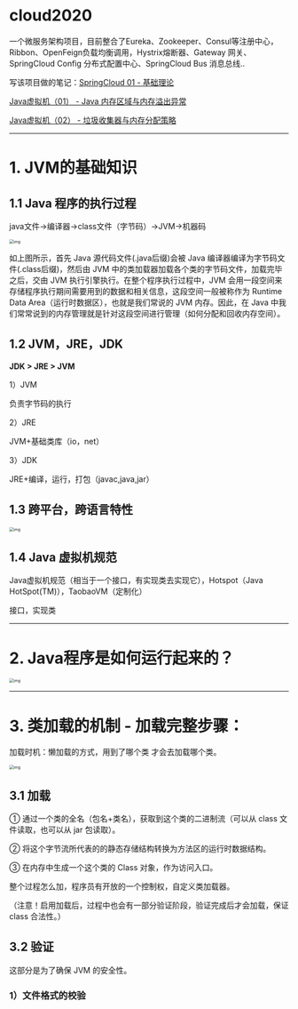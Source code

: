 # cloud2020

一个微服务架构项目，目前整合了Eureka、Zookeeper、Consul等注册中心，Ribbon、OpenFeign负载均衡调用，Hystrix熔断器、Gateway 网关、SpringCloud Config 分布式配置中心、SpringCloud Bus 消息总线..

写该项目做的笔记：[SpringCloud 01 - 基础理论](https://blog.csdn.net/weixin_44210965/article/details/105800536)









[Java虚拟机（01） - Java 内存区域与内存溢出异常](https://blog.csdn.net/weixin_44210965/article/details/103559356)

[Java虚拟机（02） - 垃圾收集器与内存分配策略](https://blog.csdn.net/weixin_44210965/article/details/104275919)

------

# 1. JVM的基础知识

## 1.1 Java 程序的执行过程

java文件->编译器->class文件（字节码）->JVM->机器码

<img src="https://img-blog.csdnimg.cn/20210105231431566.png?x-oss-process=image/watermark,type_ZmFuZ3poZW5naGVpdGk,shadow_10,text_aHR0cHM6Ly9ibG9nLmNzZG4ubmV0L3dlaXhpbl80NDIxMDk2NQ==,size_16,color_FFFFFF,t_70" alt="img" style="zoom: 50%;" />![点击并拖拽以移动](data:image/gif;base64,R0lGODlhAQABAPABAP///wAAACH5BAEKAAAALAAAAAABAAEAAAICRAEAOw==)

如上图所示，首先 Java 源代码文件(.java后缀)会被 Java 编译器编译为字节码文件(.class后缀)，然后由 JVM 中的类加载器加载各个类的字节码文件，加载完毕之后，交由 JVM 执行引擎执行。在整个程序执行过程中，JVM 会用一段空间来存储程序执行期间需要用到的数据和相关信息，这段空间一般被称作为 Runtime Data Area（运行时数据区），也就是我们常说的 JVM 内存。因此，在 Java 中我们常常说到的内存管理就是针对这段空间进行管理（如何分配和回收内存空间）。 

## 1.2 JVM，JRE，JDK

**JDK > JRE > JVM** 

1）JVM

负责字节码的执行

2）JRE

JVM+基础类库（io，net）

3）JDK

JRE+编译，运行，打包（javac,java,jar）

## 1.3 跨平台，跨语言特性

<img src="https://img-blog.csdnimg.cn/20210102174309222.png?x-oss-process=image/watermark,type_ZmFuZ3poZW5naGVpdGk,shadow_10,text_aHR0cHM6Ly9ibG9nLmNzZG4ubmV0L3dlaXhpbl80NDIxMDk2NQ==,size_16,color_FFFFFF,t_70" alt="img" style="zoom:50%;" />![点击并拖拽以移动](data:image/gif;base64,R0lGODlhAQABAPABAP///wAAACH5BAEKAAAALAAAAAABAAEAAAICRAEAOw==)

## 1.4 Java 虚拟机规范

Java虚拟机规范（相当于一个接口，有实现类去实现它），Hotspot（Java HotSpot(TM)），TaobaoVM（定制化）

接口，实现类

------

# 2. Java程序是如何运行起来的？

<img src="https://img-blog.csdnimg.cn/20210102174605637.png?x-oss-process=image/watermark,type_ZmFuZ3poZW5naGVpdGk,shadow_10,text_aHR0cHM6Ly9ibG9nLmNzZG4ubmV0L3dlaXhpbl80NDIxMDk2NQ==,size_16,color_FFFFFF,t_70" alt="img" style="zoom: 50%;" />![点击并拖拽以移动](data:image/gif;base64,R0lGODlhAQABAPABAP///wAAACH5BAEKAAAALAAAAAABAAEAAAICRAEAOw==)

------

# 3. 类加载的机制 - 加载完整步骤：

加载时机：懒加载的方式，用到了哪个类 才会去加载哪个类。

<img src="https://img-blog.csdnimg.cn/20210102175905369.png?x-oss-process=image/watermark,type_ZmFuZ3poZW5naGVpdGk,shadow_10,text_aHR0cHM6Ly9ibG9nLmNzZG4ubmV0L3dlaXhpbl80NDIxMDk2NQ==,size_16,color_FFFFFF,t_70" alt="img" style="zoom:50%;" />![点击并拖拽以移动](data:image/gif;base64,R0lGODlhAQABAPABAP///wAAACH5BAEKAAAALAAAAAABAAEAAAICRAEAOw==)

## **3.1 加载**

① 通过一个类的全名（包名+类名），获取到这个类的二进制流（可以从 class 文件读取，也可以从 jar 包读取）。

② 将这个字节流所代表的的静态存储结构转换为方法区的运行时数据结构。

③ 在内存中生成一个这个类的 Class 对象，作为访问入口。

整个过程怎么加，程序员有开放的一个控制权，自定义类加载器。

（注意！启用加载后，过程中也会有一部分验证阶段，验证完成后才会加载，保证 class 合法性。）

## **3.2 验证** 

这部分是为了确保 JVM 的安全性。

### **1）文件格式的校验** 
